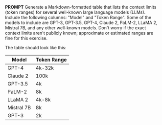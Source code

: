 <!-- __ASK__ -->

__PROMPT__
Generate a Markdown-formatted table that lists the context limits (token ranges) for several well-known large language models (LLMs). Include the following columns: "Model" and "Token Range". Some of the models to include are GPT-3, GPT-3.5, GPT-4, Claude 2, PaLM-2, LLaMA 2, Mistral 7B, and any other well-known models. Don't worry if the exact context limits aren't publicly known; approximate or estimated ranges are fine for this exercise.

The table should look like this:

| Model        | Token Range |
|--------------|-------------|
| GPT-4        | 4k-32k      |
| Claude 2     | 100k        |
| GPT-3.5      | 4k          |
| PaLM-2       | 8k          |
| LLaMA 2      | 4k-8k       |
| Mistral 7B   | 8k          |
| GPT-3        | 2k          |
